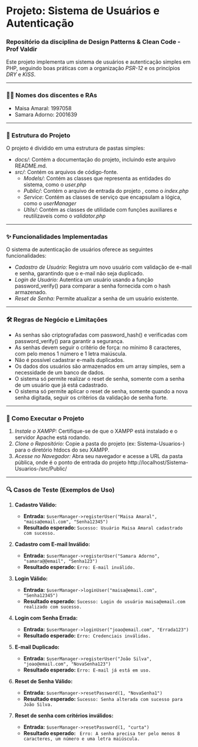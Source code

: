 # Projeto: Sistema de Usuários e Autenticação

### Repositório da disciplina de Design Patterns & Clean Code - Prof Valdir

Este projeto implementa um sistema de usuários e autenticação simples em PHP, seguindo boas práticas com a organização *PSR-12* e os princípios *DRY* e *KISS*.

---

### 🧑‍🎓 Nomes dos discentes e RAs

- Maisa Amaral: 1997058
- Samara Adorno: 2001639

---

### 📂 Estrutura do Projeto

O projeto é dividido em uma estrutura de pastas simples:

- *docs/*: Contém a documentação do projeto, incluindo este arquivo README.md.
- *src/*: Contém os arquivos de código-fonte.
    - *Models/*: Contém as classes que representa as entidades do sistema, como o *user.php*
    - *Public/*: Contém o arquivo de entrada do projeto , como o *index.php*
    - *Service*: Contém as classes de serviço que encapsulam a lógica, como o *userManager*
    - *Utils/*: Contém as classes de utilidade com funções auxiliares e reutilizaveis como o *validator.php*

---

### ✨ Funcionalidades Implementadas

O sistema de autenticação de usuários oferece as seguintes funcionalidades:

- *Cadastro de Usuário:* Registra um novo usuário com validação de e-mail e senha, garantindo que o e-mail não seja duplicado.
- *Login de Usuário:* Autentica um usuário usando a função password_verify() para comparar a senha fornecida com o hash armazenado.
- *Reset de Senha:* Permite atualizar a senha de um usuário existente.

---

### 🛠️ Regras de Negócio e Limitações

- As senhas são criptografadas com password_hash() e verificadas com password_verify() para garantir a segurança.
- As senhas devem seguir o critério de força: no mínimo 8 caracteres, com pelo menos 1 número e 1 letra maiúscula.
- Não é possível cadastrar e-mails duplicados.
- Os dados dos usuários são armazenados em um array simples, sem a necessidade de um banco de dados.
- O sistema só permite realizar o reset de senha, somente com a senha de um usuário que já está cadastrado.
- O sistema só permite aplicar o reset de senha, somente quando a nova senha digitada, seguir os critérios da validação de senha forte.

---

### 🚀 Como Executar o Projeto

1.  *Instale o XAMPP:* Certifique-se de que o XAMPP está instalado e o servidor Apache está rodando.
2.  *Clone o Repositório:* Copie a pasta do projeto (ex: Sistema-Usuarios-) para o diretório htdocs do seu XAMPP.
3.  *Acesse no Navegador:* Abra seu navegador e acesse a URL da pasta pública, onde é o ponto de entrada do projeto http://localhost/Sistema-Usuarios-/src/Public/

---

### 🔍 Casos de Teste (Exemplos de Uso)

1.  **Cadastro Válido:**
    - **Entrada:** `$userManager->registerUser("Maisa Amaral", "maisa@email.com", "Senha12345")`
    - **Resultado esperado:** `Sucesso: Usuário Maisa Amaral cadastrado com sucesso.`

2.  **Cadastro com E-mail Inválido:**
    - **Entrada:** `$userManager->registerUser("Samara Adorno", "samara@@email", "Senha123")`
    - **Resultado esperado:** `Erro: E-mail inválido.`

3. **Login Válido:**
    - **Entrada:** `$userManager->loginUser("maisa@email.com", "Senha12345")`
    - **Resultado esperado:** `Sucesso: Login do usuário maisa@email.com realizado com sucesso.`

4.  **Login com Senha Errada:**
    - **Entrada:** `$userManager->loginUser("joao@email.com", "Errada123")`
    - **Resultado esperado:** `Erro: Credenciais inválidas.`

5.  **E-mail Duplicado:**
    - **Entrada:** `$userManager->registerUser("João Silva", "joao@email.com", "NovaSenha123")`
    - **Resultado esperado:** `Erro: E-mail já está em uso.`

6. **Reset de Senha Válido:**
    - **Entrada:** `$userManager->resetPassword(1, "NovaSenha1")`
    - **Resultado esperado:** `Sucesso: Senha alterada com sucesso para João Silva.`

7. **Reset de senha com critérios inválidos:**
    - **Entrada:** `$userManager->resetPassword(1, "curta")`
    - **Resultado esperado:** ` Erro: A senha precisa ter pelo menos 8 caracteres, um número e uma letra maiúscula.`
